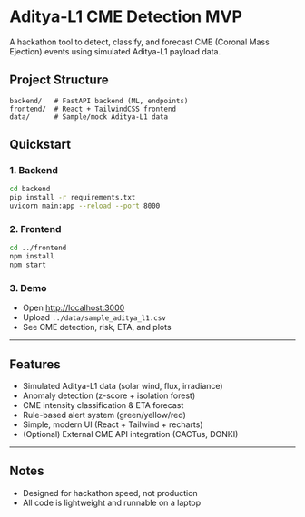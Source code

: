# Aditya-L1 CME Detection MVP

A hackathon tool to detect, classify, and forecast CME (Coronal Mass Ejection) events using simulated Aditya-L1 payload data.

## Project Structure

```
backend/   # FastAPI backend (ML, endpoints)
frontend/  # React + TailwindCSS frontend
data/      # Sample/mock Aditya-L1 data
```

## Quickstart

### 1. Backend
```sh
cd backend
pip install -r requirements.txt
uvicorn main:app --reload --port 8000
```

### 2. Frontend
```sh
cd ../frontend
npm install
npm start
```

### 3. Demo
- Open [http://localhost:3000](http://localhost:3000)
- Upload `../data/sample_aditya_l1.csv`
- See CME detection, risk, ETA, and plots

---

## Features
- Simulated Aditya-L1 data (solar wind, flux, irradiance)
- Anomaly detection (z-score + isolation forest)
- CME intensity classification & ETA forecast
- Rule-based alert system (green/yellow/red)
- Simple, modern UI (React + Tailwind + recharts)
- (Optional) External CME API integration (CACTus, DONKI)

---

## Notes
- Designed for hackathon speed, not production
- All code is lightweight and runnable on a laptop
